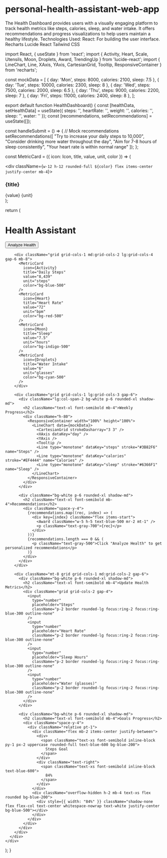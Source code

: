 # personal-health-assistant-web-app
The Health Dashboard provides users with a visually engaging platform to track health metrics like steps, calories, sleep, and water intake. It offers recommendations and progress visualizations to help users maintain a healthy lifestyle.  Technologies Used:  React: For building the user interface. Recharts Lucide React Tailwind CSS

import React, { useState } from 'react';
import { 
  Activity, 
  Heart, 
  Scale, 
  Utensils, 
  Moon, 
  Droplets,
  Award,
  TrendingUp
} from 'lucide-react';
import { LineChart, Line, XAxis, YAxis, CartesianGrid, Tooltip, ResponsiveContainer } from 'recharts';

const mockData = [
  { day: 'Mon', steps: 8000, calories: 2100, sleep: 7.5 },
  { day: 'Tue', steps: 10000, calories: 2300, sleep: 8 },
  { day: 'Wed', steps: 7500, calories: 2000, sleep: 6.5 },
  { day: 'Thu', steps: 9000, calories: 2200, sleep: 7 },
  { day: 'Fri', steps: 11000, calories: 2400, sleep: 8 },
];

export default function HealthDashboard() {
  const [healthData, setHealthData] = useState({
    steps: '',
    heartRate: '',
    weight: '',
    calories: '',
    sleep: '',
    water: ''
  });
  const [recommendations, setRecommendations] = useState([]);

  const handleSubmit = () => {
    // Mock recommendations
    setRecommendations([
      "Try to increase your daily steps to 10,000",
      "Consider drinking more water throughout the day",
      "Aim for 7-8 hours of sleep consistently",
      "Your heart rate is within normal range"
    ]);
  };

  const MetricCard = ({ icon: Icon, title, value, unit, color }) => (
    <div className="bg-white p-6 rounded-xl shadow-md hover:shadow-lg transition-all">
      <div className={`w-12 h-12 rounded-full ${color} flex items-center justify-center mb-4`}>
        <Icon className="w-6 h-6 text-white" />
      </div>
      <h3 className="text-gray-600 text-sm mb-2">{title}</h3>
      <div className="flex items-baseline">
        <span className="text-2xl font-bold text-gray-800">{value}</span>
        <span className="ml-2 text-gray-500">{unit}</span>
      </div>
    </div>
  );

  return (
    <div className="min-h-screen bg-gray-50 p-8">
      <div className="max-w-7xl mx-auto">
        <div className="flex items-center justify-between mb-8">
          <h1 className="text-3xl font-bold text-gray-800">Health Assistant</h1>
          <button 
            onClick={handleSubmit}
            className="bg-blue-500 text-white px-6 py-2 rounded-lg hover:bg-blue-600 transition-colors"
          >
            Analyze Health
          </button>
        </div>

        <div className="grid grid-cols-1 md:grid-cols-2 lg:grid-cols-4 gap-6 mb-8">
          <MetricCard
            icon={Activity}
            title="Daily Steps"
            value="8,439"
            unit="steps"
            color="bg-blue-500"
          />
          <MetricCard
            icon={Heart}
            title="Heart Rate"
            value="72"
            unit="bpm"
            color="bg-red-500"
          />
          <MetricCard
            icon={Moon}
            title="Sleep"
            value="7.5"
            unit="hours"
            color="bg-indigo-500"
          />
          <MetricCard
            icon={Droplets}
            title="Water Intake"
            value="6"
            unit="glasses"
            color="bg-cyan-500"
          />
        </div>

        <div className="grid grid-cols-1 lg:grid-cols-3 gap-6">
          <div className="lg:col-span-2 bg-white p-6 rounded-xl shadow-md">
            <h2 className="text-xl font-semibold mb-4">Weekly Progress</h2>
            <div className="h-80">
              <ResponsiveContainer width="100%" height="100%">
                <LineChart data={mockData}>
                  <CartesianGrid strokeDasharray="3 3" />
                  <XAxis dataKey="day" />
                  <YAxis />
                  <Tooltip />
                  <Line type="monotone" dataKey="steps" stroke="#3B82F6" name="Steps" />
                  <Line type="monotone" dataKey="calories" stroke="#EF4444" name="Calories" />
                  <Line type="monotone" dataKey="sleep" stroke="#6366F1" name="Sleep" />
                </LineChart>
              </ResponsiveContainer>
            </div>
          </div>

          <div className="bg-white p-6 rounded-xl shadow-md">
            <h2 className="text-xl font-semibold mb-4">Recommendations</h2>
            <div className="space-y-4">
              {recommendations.map((rec, index) => (
                <div key={index} className="flex items-start">
                  <Award className="w-5 h-5 text-blue-500 mr-2 mt-1" />
                  <p className="text-gray-700">{rec}</p>
                </div>
              ))}
              {recommendations.length === 0 && (
                <p className="text-gray-500">Click "Analyze Health" to get personalized recommendations</p>
              )}
            </div>
          </div>
        </div>

        <div className="mt-8 grid grid-cols-1 md:grid-cols-2 gap-6">
          <div className="bg-white p-6 rounded-xl shadow-md">
            <h2 className="text-xl font-semibold mb-4">Update Health Metrics</h2>
            <div className="grid grid-cols-2 gap-4">
              <input
                type="number"
                placeholder="Steps"
                className="p-2 border rounded-lg focus:ring-2 focus:ring-blue-300 outline-none"
              />
              <input
                type="number"
                placeholder="Heart Rate"
                className="p-2 border rounded-lg focus:ring-2 focus:ring-blue-300 outline-none"
              />
              <input
                type="number"
                placeholder="Sleep Hours"
                className="p-2 border rounded-lg focus:ring-2 focus:ring-blue-300 outline-none"
              />
              <input
                type="number"
                placeholder="Water (glasses)"
                className="p-2 border rounded-lg focus:ring-2 focus:ring-blue-300 outline-none"
              />
            </div>
          </div>

          <div className="bg-white p-6 rounded-xl shadow-md">
            <h2 className="text-xl font-semibold mb-4">Goals Progress</h2>
            <div className="space-y-4">
              <div className="relative pt-1">
                <div className="flex mb-2 items-center justify-between">
                  <div>
                    <span className="text-xs font-semibold inline-block py-1 px-2 uppercase rounded-full text-blue-600 bg-blue-200">
                      Steps Goal
                    </span>
                  </div>
                  <div className="text-right">
                    <span className="text-xs font-semibold inline-block text-blue-600">
                      84%
                    </span>
                  </div>
                </div>
                <div className="overflow-hidden h-2 mb-4 text-xs flex rounded bg-blue-200">
                  <div style={{ width: "84%" }} className="shadow-none flex flex-col text-center whitespace-nowrap text-white justify-center bg-blue-500"></div>
                </div>
              </div>
            </div>
          </div>
        </div>
      </div>
    </div>
  );
}
